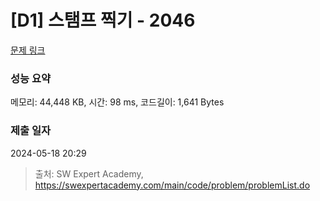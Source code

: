 # [D1] 스탬프 찍기 - 2046 

[문제 링크](https://swexpertacademy.com/main/code/problem/problemDetail.do?contestProbId=AV5QKdT6AyYDFAUq) 

### 성능 요약

메모리: 44,448 KB, 시간: 98 ms, 코드길이: 1,641 Bytes

### 제출 일자

2024-05-18 20:29



> 출처: SW Expert Academy, https://swexpertacademy.com/main/code/problem/problemList.do